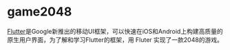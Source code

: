 # game2048

[Flutter](https://flutter.io/)是Google新推出的移动UI框架，可以快速在iOS和Android上构建高质量的原生用户界面，为了解和学习Flutter的框架，用 Fluter 实现了一款2048的游戏。

